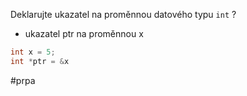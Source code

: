 Deklarujte ukazatel na proměnnou datového typu `int`
?
- ukazatel ptr na proměnnou x
~~~c
int x = 5;
int *ptr = &x
~~~
#prpa
<!--SR:!2023-12-28,9,250--> 